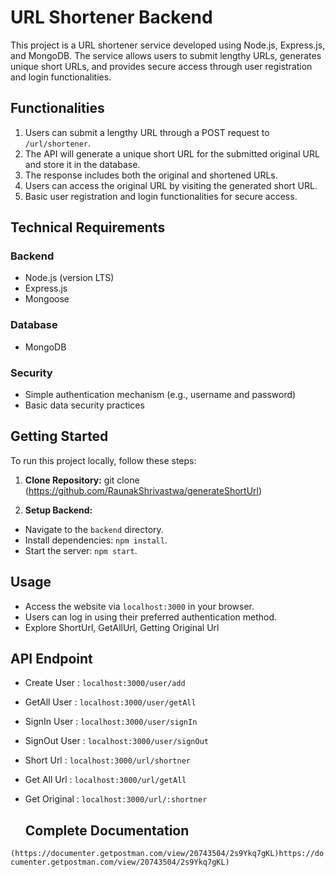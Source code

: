 # URL Shortener Backend

This project is a URL shortener service developed using Node.js, Express.js, and MongoDB. The service allows users to submit lengthy URLs, generates unique short URLs, and provides secure access through user registration and login functionalities.

## Functionalities

1. Users can submit a lengthy URL through a POST request to `/url/shortener`.
2. The API will generate a unique short URL for the submitted original URL and store it in the database.
3. The response includes both the original and shortened URLs.
4. Users can access the original URL by visiting the generated short URL.
5. Basic user registration and login functionalities for secure access.

## Technical Requirements

### Backend

- Node.js (version LTS)
- Express.js
- Mongoose

### Database

- MongoDB

### Security

- Simple authentication mechanism (e.g., username and password)
- Basic data security practices

## Getting Started

To run this project locally, follow these steps:

1. **Clone Repository:**
git clone (https://github.com/RaunakShrivastwa/generateShortUrl)

2. **Setup Backend:**
- Navigate to the `backend` directory.
- Install dependencies: `npm install`.
- Start the server: `npm start`.

## Usage

- Access the website via `localhost:3000` in your browser.
- Users can log in using their preferred authentication method.
- Explore ShortUrl, GetAllUrl, Getting Original Url
  
## API Endpoint
 - Create User   : `localhost:3000/user/add`
 - GetAll User   : `localhost:3000/user/getAll`
 - SignIn User   : `localhost:3000/user/signIn`
 - SignOut User  : `localhost:3000/user/signOut`
 - Short Url     : `localhost:3000/url/shortner`
 - Get All Url   : `localhost:3000/url/getAll`
 - Get Original  : `localhost:3000/url/:shortner`


   ## Complete Documentation
  `(https://documenter.getpostman.com/view/20743504/2s9Ykq7gKL)https://documenter.getpostman.com/view/20743504/2s9Ykq7gKL)`
